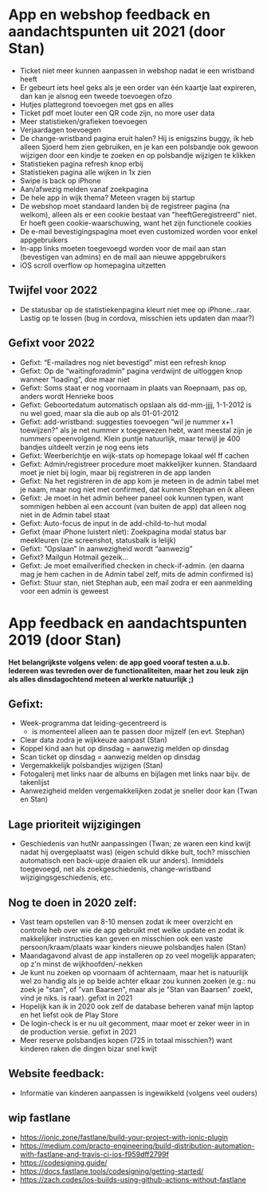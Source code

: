 # App en webshop feedback en aandachtspunten uit 2021 (door Stan)
- Ticket niet meer kunnen aanpassen in webshop nadat ie een wristband heeft
- Er gebeurt iets heel geks als je een order van één kaartje laat expireren, dan kan je alsnog een tweede toevoegen ofzo
- Hutjes plattegrond toevoegen met gps en alles
- Ticket pdf moet louter een QR code zijn, no more user data
- Meer statistieken/grafieken toevoegen
- Verjaardagen toevoegen
- De change-wristband pagina eruit halen? Hij is enigszins buggy, ik heb alleen Sjoerd hem zien gebruiken, en je kan een polsbandje ook gewoon wijzigen door een kindje te zoeken en op polsbandje wijzigen te klikken
- Statistieken pagina refresh knop erbij
- Statistieken pagina alle wijken in 1x zien
- Swipe is back op iPhone
- Aan/afwezig melden vanaf zoekpagina
- De hele app in wijk thema? Meteen vragen bij startup
- De webshop moet standaard landen bij de registreer pagina (na welkom), alleen als er een cookie bestaat van "heeftGeregistreerd" niet. Er hoeft geen cookie-waarschuwing, want het zijn functionele cookies
- De e-mail bevestigingspagina moet even customized worden voor enkel appgebruikers
- In-app links moeten toegevoegd worden voor de mail aan stan (bevestigen van admins) en de mail aan nieuwe appgebruikers
- iOS scroll overflow op homepagina uitzetten 


## Twijfel voor 2022
- De statusbar op de statistiekenpagina kleurt niet mee op iPhone...raar. Lastig op te lossen (bug in cordova, misschien iets updaten dan maar?)

## Gefixt voor 2022
- Gefixt: “E-mailadres nog niet bevestigd” mist een refresh knop
- Gefixt: Op de “waitingforadmin” pagina verdwijnt de uitloggen knop wanneer “loading”, doe maar niet
- Gefixt: Soms staat er nog voornaam in plaats van Roepnaam, pas op, anders wordt Henrieke boos
- Gefixt: Geboortedatum automatisch opslaan als dd-mm-jjjj, 1-1-2012 is nu wel goed, maar sla die aub op als 01-01-2012
- Gefixt: add-wristband: suggesties toevoegen “wil je nummer x+1 toewijzen?” als je net nummer x toegewezen hebt, want meestal zijn je nummers opeenvolgend. Klein puntje natuurlijk, maar terwijl je 400 bandjes uitdeelt verzin je nog eens iets
- Gefixt: Weerberichtje en wijk-stats op homepage lokaal wél ff cachen
- Gefixt: Admin/registreer procedure moet makkelijker kunnen. Standaard moet je niet bij login, maar bij registreren in de app landen
- Gefixt: Na het registreren in de app kom je meteen in de admin tabel met je naam, maar nog niet met confirmed, dat kunnen Stephan en ik alleen
- Gefixt: Je moet in het admin beheer paneel ook kunnen typen, want sommigen hebben al een account (van buiten de app) dat alleen nog niet in de Admin tabel staat
- Gefixt: Auto-focus de input in de add-child-to-hut modal
- Gefixt (maar iPhone luistert niet): Zoekpagina modal status bar meekleuren (zie screenshot, statusbalk is lelijk)
- Gefixt: “Opslaan” in aanwezigheid wordt “aanwezig”
- Gefixt? Mailgun Hotmail gezeik…
- Gefixt: Je moet emailverified checken in check-if-admin. (en daarna mag je hem cachen in de Admin tabel zelf, mits de admin confirmed is)
- Gefixt: Stuur stan, niet Stephan aub, een mail zodra er een aanmelding voor een admin is geweest


# App feedback en aandachtspunten 2019 (door Stan)
**Het belangrijkste volgens velen: de app goed vooraf testen a.u.b. Iedereen was tevreden over de functionaliteiten, maar het zou leuk zijn als alles dinsdagochtend meteen al werkte natuurlijk ;)**
## Gefixt:
- Week-programma dat leiding-gecentreerd is 
    - is momenteel alleen aan te passen door mijzelf (en evt. Stephan)
- Clear data zodra je wijkkeuze aanpast (Stan)
- Koppel kind aan hut op dinsdag = aanwezig melden op dinsdag
- Scan ticket op dinsdag = aanwezig melden op dinsdag
- Vergemakkelijk polsbandjes wijzigen (Stan)
- Fotogalerij met links naar de albums en bijlagen met links naar bijv. de takenlijst
- Aanwezigheid melden vergemakkelijken zodat je sneller door kan (Twan en Stan)


## Lage prioriteit wijzigingen
- Geschiedenis van hutNr aanpassingen (Twan; ze waren een kind kwijt nadat hij overgeplaatst was) (eigen schuld dikke bult, toch? misschien automatisch een back-upje draaien elk uur anders). Inmiddels toegevoegd, net als zoekgeschiedenis, change-wristband wijzigingsgeschiedenis, etc.


## Nog te doen in 2020 zelf:
- Vast team opstellen van 8-10 mensen zodat ik meer overzicht en controle heb over wie de app gebruikt met welke update en zodat ik makkelijker instructies kan geven en misschien ook een vaste persoon/kraam/plaats waar kinders nieuwe polsbandjes halen (Stan)
- Maandagavond alvast de app installeren op zo veel mogelijk apparaten; op z'n minst de wijkhoofden/-nekken
- Je kunt nu zoeken op voornaam óf achternaam, maar het is natuurlijk wel zo handig als je op beide achter elkaar zou kunnen zoeken (e.g.: nu zoek je "stan", of "van Baarsen", maar als je "Stan van Baarsen" zoekt, vind je niks. is raar). gefixt in 2021
- Hopelijk kan ik in 2020 ook zelf de database beheren vanaf mijn laptop en het liefst ook de Play Store
- De login-check is er nu uit gecomment, maar moet er zeker weer in in de production versie. gefixt in 2021
- Meer reserve polsbandjes kopen (725 in totaal misschien?) want kinderen raken die dingen bizar snel kwijt

## Website feedback:
- Informatie van kinderen aanpassen is ingewikkeld (volgens veel ouders)

## wip fastlane
- https://ionic.zone/fastlane/build-your-project-with-ionic-plugin
- https://medium.com/practo-engineering/build-distribution-automation-with-fastlane-and-travis-ci-ios-f959dff2799f
- https://codesigning.guide/
- https://docs.fastlane.tools/codesigning/getting-started/
- https://zach.codes/ios-builds-using-github-actions-without-fastlane
